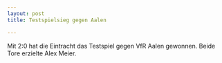 ```yaml
---
layout: post
title: Testspielsieg gegen Aalen

---
```


Mit 2:0 hat die Eintracht das Testspiel gegen VfR Aalen gewonnen. Beide Tore erzielte Alex Meier.


